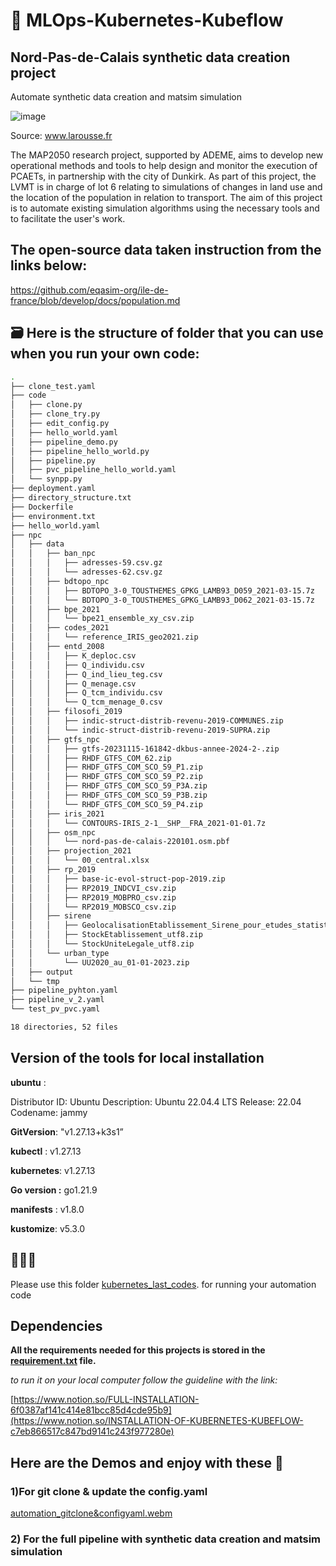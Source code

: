 # 🚀 MLOps-Kubernetes-Kubeflow
## Nord-Pas-de-Calais synthetic data creation project

Automate synthetic data creation and matsim simulation

![image](https://www.larousse.fr/encyclopedie/data/cartes/1309236-Nord-Pas-de-Calais.HD.jpg)

Source: www.larousse.fr

The MAP2050 research project, supported by ADEME, aims to develop new operational methods and tools to help design and monitor the execution of PCAETs, in partnership with the city of Dunkirk. As part of this project, the LVMT is in charge of lot 6 relating to simulations of changes in land use and the location of the population in relation to transport.
The aim of this project is to automate existing simulation algorithms using the necessary tools and to facilitate the user's work.

## The open-source data taken instruction from the links below:

https://github.com/eqasim-org/ile-de-france/blob/develop/docs/population.md

## 🗃️  Here is the structure of folder that you can use when you run your own code:

```bash
.
├── clone_test.yaml
├── code
│   ├── clone.py
│   ├── clone_try.py
│   ├── edit_config.py
│   ├── hello_world.yaml
│   ├── pipeline_demo.py
│   ├── pipeline_hello_world.py
│   ├── pipeline.py
│   ├── pvc_pipeline_hello_world.yaml
│   └── synpp.py
├── deployment.yaml
├── directory_structure.txt
├── Dockerfile
├── environment.txt
├── hello_world.yaml
├── npc
│   ├── data
│   │   ├── ban_npc
│   │   │   ├── adresses-59.csv.gz
│   │   │   └── adresses-62.csv.gz
│   │   ├── bdtopo_npc
│   │   │   ├── BDTOPO_3-0_TOUSTHEMES_GPKG_LAMB93_D059_2021-03-15.7z
│   │   │   └── BDTOPO_3-0_TOUSTHEMES_GPKG_LAMB93_D062_2021-03-15.7z
│   │   ├── bpe_2021
│   │   │   └── bpe21_ensemble_xy_csv.zip
│   │   ├── codes_2021
│   │   │   └── reference_IRIS_geo2021.zip
│   │   ├── entd_2008
│   │   │   ├── K_deploc.csv
│   │   │   ├── Q_individu.csv
│   │   │   ├── Q_ind_lieu_teg.csv
│   │   │   ├── Q_menage.csv
│   │   │   ├── Q_tcm_individu.csv
│   │   │   └── Q_tcm_menage_0.csv
│   │   ├── filosofi_2019
│   │   │   ├── indic-struct-distrib-revenu-2019-COMMUNES.zip
│   │   │   └── indic-struct-distrib-revenu-2019-SUPRA.zip
│   │   ├── gtfs_npc
│   │   │   ├── gtfs-20231115-161842-dkbus-annee-2024-2-.zip
│   │   │   ├── RHDF_GTFS_COM_62.zip
│   │   │   ├── RHDF_GTFS_COM_SCO_59_P1.zip
│   │   │   ├── RHDF_GTFS_COM_SCO_59_P2.zip
│   │   │   ├── RHDF_GTFS_COM_SCO_59_P3A.zip
│   │   │   ├── RHDF_GTFS_COM_SCO_59_P3B.zip
│   │   │   └── RHDF_GTFS_COM_SCO_59_P4.zip
│   │   ├── iris_2021
│   │   │   └── CONTOURS-IRIS_2-1__SHP__FRA_2021-01-01.7z
│   │   ├── osm_npc
│   │   │   └── nord-pas-de-calais-220101.osm.pbf
│   │   ├── projection_2021
│   │   │   └── 00_central.xlsx
│   │   ├── rp_2019
│   │   │   ├── base-ic-evol-struct-pop-2019.zip
│   │   │   ├── RP2019_INDCVI_csv.zip
│   │   │   ├── RP2019_MOBPRO_csv.zip
│   │   │   └── RP2019_MOBSCO_csv.zip
│   │   ├── sirene
│   │   │   ├── GeolocalisationEtablissement_Sirene_pour_etudes_statistiques_utf8.zip
│   │   │   ├── StockEtablissement_utf8.zip
│   │   │   └── StockUniteLegale_utf8.zip
│   │   └── urban_type
│   │       └── UU2020_au_01-01-2023.zip
│   ├── output
│   └── tmp
├── pipeline_pyhton.yaml
├── pipeline_v_2.yaml
└── test_pv_pvc.yaml

18 directories, 52 files
```
## Version of the tools for local installation

**ubuntu** : 

Distributor ID: Ubuntu
Description:    Ubuntu 22.04.4 LTS
Release:        22.04
Codename:       jammy

**GitVersion**: "v1.27.13+k3s1”

**kubectl** : v1.27.13

**kubernetes**: v1.27.13

**Go version :** go1.21.9

**manifests** : v1.8.0

**kustomize**: v5.3.0

## 🔴🔴🔴

Please use this folder [kubernetes_last_codes](https://github.com/ZeynepRuveyda/MLOPS_Automation_SyntheticDataCreation_and_MatsimSimulation/tree/master/kubernetes_last_codes). for running your automation code

## Dependencies

**All the requirements needed for this projects is stored in the [requirement.txt](environment.txt) file.**

*to run it on your local computer follow the guideline with the link:*

[https://www.notion.so/FULL-INSTALLATION-6f0387af141c414e81bcc85d4cde95b9](https://www.notion.so/INSTALLATION-OF-KUBERNETES-KUBEFLOW-c7eb866517c847bd9141c243f977280e)


## Here are the Demos and enjoy with these  🤡

### 1)For git clone & update the config.yaml

[automation_gitclone&configyaml.webm](https://github.com/ZeynepRuveyda/MLOPS_Automation_SyntheticDataCreation_and_MatsimSimulation/assets/72027409/f9b51fff-b079-4a71-9176-930a9ecd29c1)




### 2) For the full pipeline with synthetic data creation and matsim simulation


